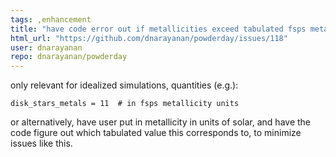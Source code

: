```yaml
---
tags: ,enhancement
title: "have code error out if metallicities exceed tabulated fsps metallcities"
html_url: "https://github.com/dnarayanan/powderday/issues/118"
user: dnarayanan
repo: dnarayanan/powderday
---
```


only relevant for idealized simulations, quantities (e.g.):

```disk_stars_metals = 11  # in fsps metallicity units```

or alternatively, have user put in metallicity in units of solar, and have the code figure out which tabulated value this corresponds to, to minimize issues like this. 